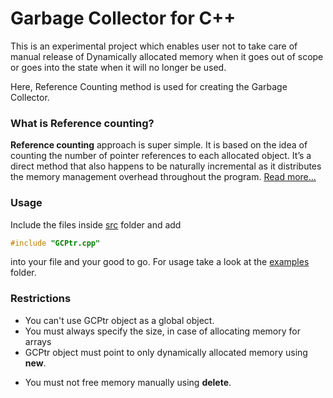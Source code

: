 # Garbage Collector for C++

This is an experimental project which enables user not to take care of manual release of Dynamically allocated memory when it goes out of scope or goes into the state when it will no longer be used.

Here, Reference Counting method is used for creating the Garbage Collector.

### What is Reference counting?

**Reference counting** approach is super simple. It is based on the idea of counting the number of pointer references to each allocated object. It’s a direct method that also happens to be naturally incremental as it distributes the memory management overhead throughout the program.
[Read more...](https://www.educative.io/courses/a-quick-primer-on-garbage-collection-algorithms/jR8ml "Educative.io")

### Usage

Include the files inside [src](https://github.com/supriyanta/garbage_collector_cpp/tree/master/src) folder and add

```cpp
#include "GCPtr.cpp"
```

into your file and your good to go.
For usage take a look at the [examples](https://github.com/supriyanta/garbage_collector_cpp/tree/master/examples) folder.

### Restrictions

- You can't use GCPtr object as a global object.
- You must always specify the size, in case of allocating memory for arrays
- GCPtr object must point to only dynamically allocated memory using **new**.

* You must not free memory manually using **delete**.

